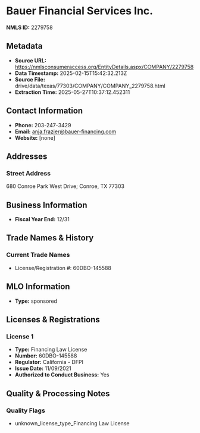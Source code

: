 # Bauer Financial Services Inc.

**NMLS ID:** 2279758

## Metadata
- **Source URL:** https://nmlsconsumeraccess.org/EntityDetails.aspx/COMPANY/2279758
- **Data Timestamp:** 2025-02-15T15:42:32.213Z
- **Source File:** drive/data/texas/77303/COMPANY/COMPANY_2279758.html
- **Extraction Time:** 2025-05-27T10:37:12.452311

## Contact Information
- **Phone:** 203-247-3429
- **Email:** anja.frazier@bauer-financing.com
- **Website:** [none]

## Addresses
### Street Address
680 Conroe Park West Drive; Conroe, TX 77303

## Business Information
- **Fiscal Year End:** 12/31

## Trade Names & History
### Current Trade Names
- License/Registration #: 60DBO-145588

## MLO Information
- **Type:** sponsored

## Licenses & Registrations

### License 1
- **Type:** Financing Law License
- **Number:** 60DBO-145588
- **Regulator:** California - DFPI
- **Issue Date:** 11/09/2021
- **Authorized to Conduct Business:** Yes

## Quality & Processing Notes
### Quality Flags
- unknown_license_type_Financing Law License
